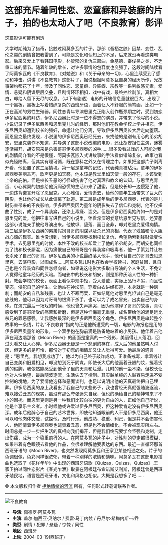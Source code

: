 # 这部充斥着同性恋、恋童癖和异装癖的片子，拍的也太动人了吧（不良教育）影评

这篇影评可能有剧透

大学时期纯为了猎奇，接触过阿莫多瓦的片子。那部《吾栖之肤》囚禁、变性、乱伦之类的剧情曾把我雷到了，可能是文化和认知上的不足，后来就没再看这类电影。后来又爱上了看韩国电影，朴赞郁的复仇三部曲，金基德、奉俊昊之类，不乏重口味的情节。随着年龄的增长，对许多事情的包容度也变强了，这段时间陆续看了阿莫多瓦的《不良教育》、《对她说》和《关于母亲的一切》，心里连续受到了感动和冲击。讲讲《不良教育》这部片子，据说根据阿莫多瓦自身的经历所作，光故事架构都花了十年，涉及了同性恋、恋童癖、异装癖、宗教等一系列敏感元素，爱情、悬疑和阴谋层层交叠，且剧情环环相扣，戏中有戏，最终抽丝剥茧，真相大白，却给人留下无尽的叹息。（以下有剧透）电影的开端信息量就很巨大，出现了一个黑板，黑板上写着错综复杂的西班牙语，画着让人不舒服的简笔画，比如一个正在高潮的男性生殖器。同性恋青年导演恩里克正陷入创作瓶颈期之时，受到初恋伊多尼西奥的拜访，伊多尼西奥此时是一位不得志的演员，并带来了他写的小说。小说记录了伊多尼西奥和恩里克儿时的经历，那时他们在教会学校上学并相恋，伊多尼西奥却遭到校长的强奸，命运让他们分离，导致伊多尼西奥长大后走向堕落。而恩里克最终发现，小说里的伊多尼西奥已经死去，来找他的是别有用心的弟弟胡安，恩里克装作不知道，并导演了这部小说改编的电影，还让胡安担任主演，迷雾逐渐揭开，胡安原来是杀害哥哥伊多尼西奥的凶手……很多没看过戏的人可能对我的剧情简介看的不是很懂，阿莫多瓦嵌入式讲故事的手法看似错综复杂，故事也看似光怪陆离，但其实有理可循，既在意料之外又在情理之中。如果把这部片子剥离开看，他设置了这三层情境。第一层是童年的记忆，代表纯真被玷污。童年的伊多尼西奥美丽乖巧，歌声更是如天籁，他本该是教堂里如天使一般的存在，本该受到上帝的庇佑。但是校长丑恶的行径却伤害了他对真理和教义的认知。与恩里克青涩、小心翼翼的初恋给他沉闷恐慌的生活带来了甜蜜，但是校长却一边侵犯了他，一边违背诺言开除了恩里克。人心难信，爱情逝去，给他的童年生活带来了巨大的阴影，也让他的成长从此偏离了轨道。第二层是成年后的伊多尼西奥，代表的是儿时伤害带来的不良影响。伊多尼西奥因为童年的阴影失去了信仰和克制，他不仅扭曲了性别，成了一个异装癖，还染上毒瘾、滥交。但是伊多尼西奥始终如一的是对恩里克的爱，他把往事写进自己的小说里，怀着深深的爱意给恩里克写信，还梦想这部小说能亲手被他导演出来。他放纵、堕落、面目全非，却对恩里克爱得痴情。第三层是伊多尼西奥的弟弟假扮哥哥的阴谋以及杀兄的真相，代表了残酷和令人胆战心惊的现实。谁也没想到，当伊多尼西奥找到校长复仇，希望勒索到钱财做变性手术，去见恩里克的时候，本性不改的校长却爱上了他的弟弟胡安。而胡安也同样为了钱和校长厮混，因为痛恨自己的哥哥是个异装癖和吸毒者，他一手策划并让校长杀死了自己的哥哥。伊多尼西奥的小说最终落入他手，他代替自己的哥哥去见恩里克，去演电影，以图成名……阿莫多瓦儿时也在教会学校读书，家庭贫困，且自己也是个异装癖和同性恋倾向者，如果说这电影大多取自导演的个人生活，不免让人觉得他童年经历的灰暗。而电影中的校长和胡安，则是那种灰暗人性的一种折射。教会学校的校长，表面上看似中规中矩，受人爱戴，实际上品行卑劣，而且性变态，侵犯自己的学生。让他站在神坛前，穿着白衣讲经布道，本身就是一种讽刺；而胡安的自私和残暴，也让人不寒而栗，正如结尾他对恩里克坦诚自己是毫无底线的，他可以因为对哥哥的恨痛下杀手，也可以为了成名冒充、出卖自己的身体。在演完最后一场戏的时候，他也曾失声痛哭，因为他演绎了哥哥的故事，真切感受到了哥哥所受的痛苦和折磨，但是这种忏悔毫无重量，成名带给他的满足远比杀兄的罪恶感强。让我感触最深的是伊多尼西奥这个角色。伊多尼西奥是串起整个故事的一条线，片名“不良教育”指向的正是他所遭受的一切，电影的海报也是用的伊多尼西奥童年的形象，一个双手抱在胸前满是防备地站着的小男孩。他伴着吉他声在河边唱那首《Moon River》的画面是童真的一个残影，美丽得让人落泪，回过头看又让人心碎。伊多尼西奥无疑是一个悲剧的存在，成人后的他虽然叫人讨厌，但更多的是可怜，那份对于初恋的痴情却又让人觉得可爱。他最后的遗言是：“恩里克，我想我成功了”，他以为自己终于敲诈成功，正准备戒毒，拿着钱让自己变美和旧爱相见，却没想到死于阴谋。即使长大后的他画着丑陋的妆，挺着劣质的假胸，我依然能感受到他骨子里的天真和烂漫。儿时的他一尘不染，但校长让他对人性绝望，最后随波逐流，生活失去了控制。其实越单纯的人越容易走进不受控制的境地，为了爱情他选择和恶魔谈判，也足以说明出他的天真最终把自己埋葬。伊多尼西奥的身上我看出了我自己的某些影子，我也曾经天真倔强随波逐流，难以接受丑恶的现实，虽没有那么夸张迷失自我，但也的确给自己的精神带来了不小的困扰。而恩里克则是另一种我们比较向往的更为自由的人，正如他自己所说，他是个享乐主义者。小时候他或许爱过伊多尼西奥，但这种爱肯定没有伊多尼西奥深。成年后他醉心于自己的艺术世界，即使他知道眼前的人不是伊多尼西奥，他还可以和他肉体交缠，试探他，及时行乐。他成熟、稳重、利己，但是并不会伤害他人，他同情着伊多尼西奥也谴责着丑恶，但是也不会情绪化，不会被现实所左右。时间总是一步一步把生活的真相向我们揭开，但是我们终究要学会坚强和克制，走出伤痛，成为一个稳重前行的人。在阿莫多瓦的片子中，对性别的界定都很模糊，如果带着有色眼镜去看他的作品，会很难理解他要表达的东西。最近一直循环那首西班牙语的《Moon River》，也突然发现阿莫多瓦和王家卫某些相通之处。片子的色调很像，色彩同样很浓郁，带着一种别样的浓情和韵味。阿莫多瓦在这部电影插曲也选取了《花样年华》中出现的西班牙语歌《Quizas，Quizas，Quizas》,王家卫拍过同性恋影片《春光乍泄》取景在阿根廷布宜诺斯艾利斯，阿根廷曾是西班牙殖民地，语言是西班牙语，文化和风格也相似。大概是我想多了吧……

© 本文版权归作者 [拒绝情绪的河流](https://www.douban.com/people/umi_fields/) 所有，任何形式转载请联系作者。

---

![不良教育](https://img9.doubanio.com/view/photo/s_ratio_poster/public/p1910921856.webp)

- **导演**: 佩德罗·阿莫多瓦
- **主演**: 盖尔·加西亚·贝纳尔 / 费雷·马丁内兹 / 丹尼尔·希梅内斯·卡乔
- **类型**: 剧情 / 犯罪 / 悬疑 / 惊悚 / 同性
- **地区**: 西班牙
- **上映**: 2004-03-19(西班牙)
<!-- tcd_original_link https://m.douban.com/movie/review/8481441/ -->
